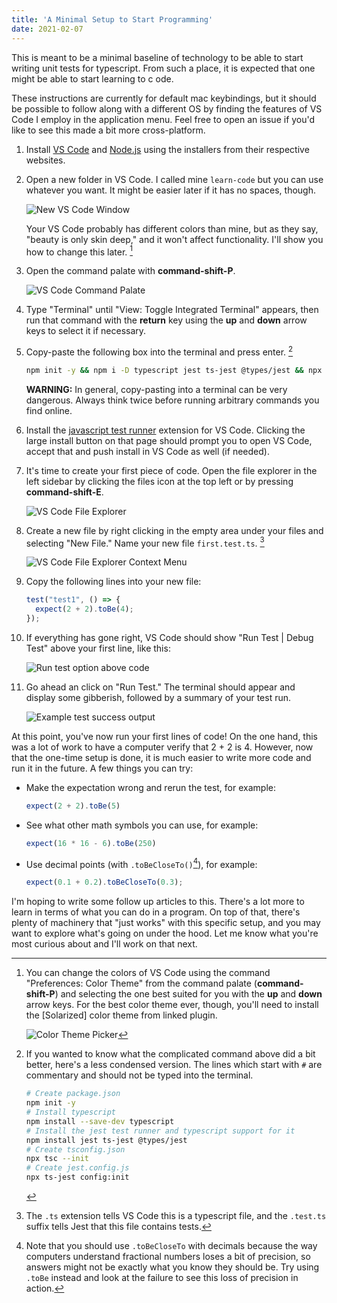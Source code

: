 ```yaml
---
title: 'A Minimal Setup to Start Programming'
date: 2021-02-07
---
```

This is meant to be a minimal baseline of technology to be able to start writing
unit tests for typescript. From such a place, it is expected that one might be
able to start learning to c ode.

These instructions are currently for default mac keybindings, but it should be
possible to follow along with a different OS by finding the features of VS Code
I employ in the application menu.  Feel free to open an issue if you'd like to
see this made a bit more cross-platform.

1. Install [VS Code] and [Node.js] using the installers from their respective
   websites.

[vs code]: https://code.visualstudio.com/
[node.js]: https://nodejs.org/

2. Open a new folder in VS Code.  I called mine `learn-code` but you can use
   whatever you want.  It might be easier later if it has no spaces, though.

   ![New VS Code Window](./img/vs-code-open-folder.png)

   Your VS Code probably has different colors than mine, but as they say,
   "beauty is only skin deep," and it won't affect functionality. I'll show you
   how to change this later. [^1]

3. Open the command palate with **command-shift-P**.

   ![VS Code Command Palate](./img/vs-code-command-palate.png)

4. Type "Terminal" until "View: Toggle Integrated Terminal" appears, then
   run that command with the **return** key using the **up** and **down** 
   arrow keys to select it if necessary.

5. Copy-paste the following box into the terminal and press enter. [^2]

   ```bash
   npm init -y && npm i -D typescript jest ts-jest @types/jest && npx tsc --init && npx ts-jest config:init
   ```

   **WARNING:** In general, copy-pasting into a terminal can be very dangerous.
   Always think twice before running arbitrary commands you find online.

6. Install the [javascript test runner] extension for VS Code.  Clicking the 
   large install button on that page should prompt you to open VS Code, accept
   that and push install in VS Code as well (if needed).

[javascript test runner]: https://marketplace.visualstudio.com/items?itemName=oshri6688.javascript-test-runner

7. It's time to create your first piece of code.  Open the file explorer in the
   left sidebar by clicking the files icon at the top left or by pressing 
   **command-shift-E**.

   ![VS Code File Explorer](./img/vs-code-file-explorer.png)

8. Create a new file by right clicking in the empty area under your files and
   selecting "New File."  Name your new file `first.test.ts`. [^3]

   ![VS Code File Explorer Context Menu](./img/vs-code-new-file.png)

9. Copy the following lines into your new file:

   ```typescript
   test("test1", () => {
     expect(2 + 2).toBe(4);
   });
   ```

10. If everything has gone right, VS Code should show "Run Test | Debug Test" 
    above your first line, like this:

    ![Run test option above code](./img/vs-code-run-test.png)

11. Go ahead an click on "Run Test."  The terminal should appear and display
    some gibberish, followed by a summary of your test run.

    ![Example test success output](./img/vs-code-test-success.png)

At this point, you've now run your first lines of code!  On the one hand, this
was a lot of work to have a computer verify that 2 + 2 is 4.  However, now that
the one-time setup is done, it is much easier to write more code and run it in
the future.  A few things you can try:

* Make the expectation wrong and rerun the test, for example:

  ```typescript
  expect(2 + 2).toBe(5)
  ```

* See what other math symbols you can use, for example:

  ```typescript
  expect(16 * 16 - 6).toBe(250)
  ```

* Use decimal points (with `.toBeCloseTo()`[^4]), for example:

  ```typescript
  expect(0.1 + 0.2).toBeCloseTo(0.3);
  ```

I'm hoping to write some follow up articles to this.  There's a lot more to
learn in terms of what you can do in a program.  On top of that, there's plenty
of machinery that "just works" with this specific setup, and you may want to
explore what's going on under the hood.  Let me know what you're most curious
about and I'll work on that next.

[^1]:

    You can change the colors of VS Code using the command "Preferences: Color
    Theme" from the command palate (**command-shift-P**) and selecting the one
    best suited for you with the **up** and **down** arrow keys.  For the
    best color theme ever, though, you'll need to install the [Solarized] color
    theme from linked plugin.

    ![Color Theme Picker](./img/vs-code-color-theme-picker.png)

[^2]:

    If you wanted to know what the complicated command above did a bit better,
    here's a less condensed version.  The lines which start with `#` are
    commentary and should not be typed into the terminal.

    ```bash
    # Create package.json
    npm init -y
    # Install typescript
    npm install --save-dev typescript
    # Install the jest test runner and typescript support for it
    npm install jest ts-jest @types/jest
    # Create tsconfig.json
    npx tsc --init
    # Create jest.config.js
    npx ts-jest config:init
    ```

[^3]:

    The `.ts` extension tells VS Code this is a typescript file, and the 
    `.test.ts` suffix tells Jest that this file contains tests.

[^4]:

    Note that you should use `.toBeCloseTo` with decimals because the way 
    computers understand fractional numbers loses a bit of precision, so answers
    might not be exactly what you know they should be.  Try using `.toBe`
    instead and look at the failure to see this loss of precision in action.